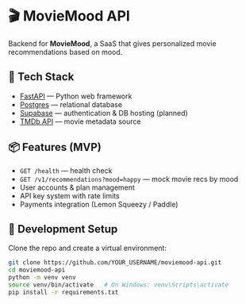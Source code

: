 # 🎬 MovieMood API

Backend for **MovieMood**, a SaaS that gives personalized movie recommendations based on mood.

## 🚀 Tech Stack
- [FastAPI](https://fastapi.tiangolo.com/) — Python web framework
- [Postgres](https://www.postgresql.org/) — relational database
- [Supabase](https://supabase.com/) — authentication & DB hosting (planned)
- [TMDb API](https://www.themoviedb.org/documentation/api) — movie metadata source

## 📦 Features (MVP)
- `GET /health` — health check
- `GET /v1/recommendations?mood=happy` — mock movie recs by mood
- User accounts & plan management
- API key system with rate limits
- Payments integration (Lemon Squeezy / Paddle)

## 🔧 Development Setup
Clone the repo and create a virtual environment:
```bash
git clone https://github.com/YOUR_USERNAME/moviemood-api.git
cd moviemood-api
python -m venv venv
source venv/bin/activate   # On Windows: venv\Scripts\activate
pip install -r requirements.txt
